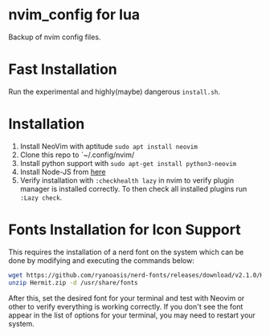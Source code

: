 # nvim_config for lua
Backup of nvim config files.

# Fast Installation
Run the experimental and highly(maybe) dangerous `install.sh`.

# Installation
1. Install NeoVim with aptitude `sudo apt install neovim`
2. Clone this repo to `~/.config/nvim/
3. Install python support with `sudo apt-get install python3-neovim`
4. Install Node-JS from [here](https://github.com/nodesource/distributions/blob/master/README.md)
5. Verify installation with `:checkhealth lazy` in nvim to verify plugin manager is installed correctly. To then check all installed plugins run `:Lazy check`.

# Fonts Installation for Icon Support
This requires the installation of a nerd font on the system which can be done by modifying and executing the commands below:

```bash
wget https://github.com/ryanoasis/nerd-fonts/releases/download/v2.1.0/Hermit.zip
unzip Hermit.zip -d /usr/share/fonts
```
After this, set the desired font for your terminal and test with Neovim or other to verify everything is working correctly. If you don't see the font appear in the list of options for your terminal, you may need to restart your system.
